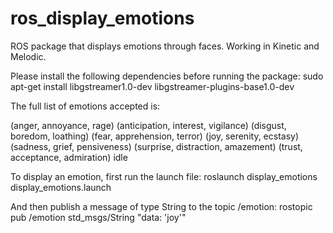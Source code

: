# ros_display_emotions
ROS package that displays emotions through faces. Working in Kinetic and Melodic.

Please install the following dependencies before running the package:
sudo apt-get install libgstreamer1.0-dev libgstreamer-plugins-base1.0-dev

The full list of emotions accepted is:

(anger, annoyance, rage)
(anticipation, interest, vigilance)
(disgust, boredom, loathing)
(fear, apprehension, terror)
(joy, serenity, ecstasy)
(sadness, grief, pensiveness)
(surprise, distraction, amazement)
(trust, acceptance, admiration)
idle

To display an emotion, first run the launch file:
roslaunch display_emotions display_emotions.launch

And then publish a message of type String to the topic /emotion:
rostopic pub /emotion std_msgs/String "data: 'joy'"
